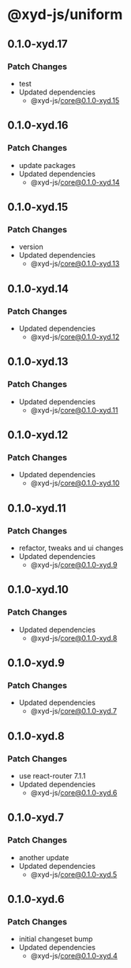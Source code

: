 # @xyd-js/uniform

## 0.1.0-xyd.17

### Patch Changes

- test
- Updated dependencies
  - @xyd-js/core@0.1.0-xyd.15

## 0.1.0-xyd.16

### Patch Changes

- update packages
- Updated dependencies
  - @xyd-js/core@0.1.0-xyd.14

## 0.1.0-xyd.15

### Patch Changes

- version
- Updated dependencies
  - @xyd-js/core@0.1.0-xyd.13

## 0.1.0-xyd.14

### Patch Changes

- Updated dependencies
  - @xyd-js/core@0.1.0-xyd.12

## 0.1.0-xyd.13

### Patch Changes

- Updated dependencies
  - @xyd-js/core@0.1.0-xyd.11

## 0.1.0-xyd.12

### Patch Changes

- Updated dependencies
  - @xyd-js/core@0.1.0-xyd.10

## 0.1.0-xyd.11

### Patch Changes

- refactor, tweaks and ui changes
- Updated dependencies
  - @xyd-js/core@0.1.0-xyd.9

## 0.1.0-xyd.10

### Patch Changes

- Updated dependencies
  - @xyd-js/core@0.1.0-xyd.8

## 0.1.0-xyd.9

### Patch Changes

- Updated dependencies
  - @xyd-js/core@0.1.0-xyd.7

## 0.1.0-xyd.8

### Patch Changes

- use react-router 7.1.1
- Updated dependencies
  - @xyd-js/core@0.1.0-xyd.6

## 0.1.0-xyd.7

### Patch Changes

- another update
- Updated dependencies
  - @xyd-js/core@0.1.0-xyd.5

## 0.1.0-xyd.6

### Patch Changes

- initial changeset bump
- Updated dependencies
  - @xyd-js/core@0.1.0-xyd.4

